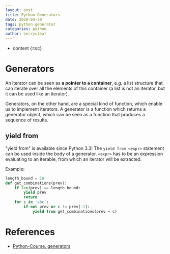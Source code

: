```yaml
---
layout: post
title: Python Generators
date: 2020-04-20
tags: python generator
categories: python
author: berrysleaf
---
```

* content
{:toc}


# Generators
An iterator can be seen as **a pointer to a container**, e.g. a list structure that can iterate over all the elements of this container (a list is not an iterator, but it can be used like an iterator).




Generators, on the other hand, are a special kind of function, which enable us to implement iterators.
A generator is a function which returns a generator object, which can be seen as a function that produces a sequence of results. 


## yield from 
"yield from" is available since Python 3.3!
The `yield from <expr>` statement can be used inside the body of a generator. `<expr>` has to be an expression evaluating to an iterable, from which an iterator will be extracted.

Example:
```python
length_bound = 10
def get_combinations(prev):
    if len(prev) == length_bound:
        yield prev
        return 
    for c in 'abc':
        if not prev or c != prev[-1]:
            yield from get_combinations(prev + c)
```


# References 
* [Python-Course, generators](https://www.python-course.eu/python3_generators.php)
